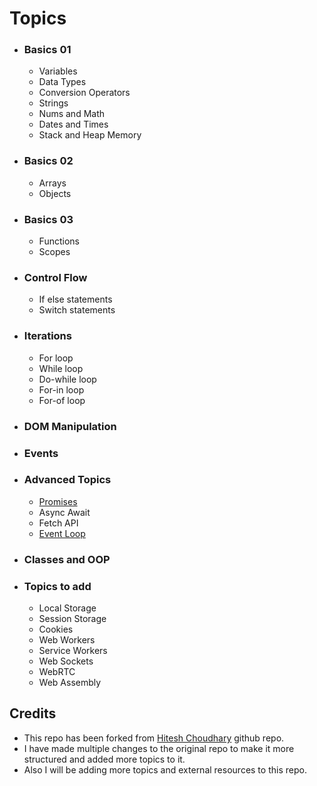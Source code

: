 # Topics
- ### Basics  01
    - Variables
    - Data Types
    - Conversion Operators
    - Strings
    - Nums and Math
    - Dates and Times
    - Stack and Heap Memory

- ### Basics 02
    - Arrays
    - Objects

- ### Basics 03
    - Functions
    - Scopes

- ### Control Flow
    - If else statements
    - Switch statements

- ### Iterations
    - For loop
    - While loop
    - Do-while loop
    - For-in loop
    - For-of loop

- ### DOM Manipulation
- ### Events
- ### Advanced Topics
    - [Promises](https://www.youtube.com/watch?v=Xs1EMmBLpn4)
    - Async Await
    - Fetch API
    - [Event Loop](https://www.youtube.com/watch?v=eiC58R16hb8&t=23s) 
- ### Classes and OOP
- ### Topics to add    
    - Local Storage
    - Session Storage
    - Cookies
    - Web Workers
    - Service Workers
    - Web Sockets
    - WebRTC
    - Web Assembly
    

## Credits
- This repo has been forked from [Hitesh Choudhary](https://github.com/hiteshchoudhary) github repo.
- I have made multiple changes to the original repo to make it more structured and added more topics to it.
- Also I will be adding more topics and external resources to this repo.